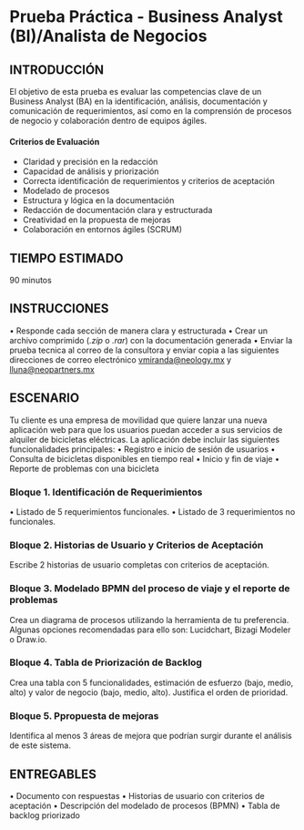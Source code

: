 # Prueba Práctica - Business Analyst (BI)/Analista de Negocios

## INTRODUCCIÓN
El objetivo de esta prueba es evaluar las competencias clave de un Business Analyst (BA) en la identificación, análisis, documentación y comunicación de requerimientos, así como en la comprensión de procesos de negocio y colaboración dentro de equipos ágiles.

#### Criterios de Evaluación
* Claridad y precisión en la redacción
* Capacidad de análisis y priorización
* Correcta identificación de requerimientos y criterios de aceptación
* Modelado de procesos
* Estructura y lógica en la documentación
* Redacción de documentación clara y estructurada
* Creatividad en la propuesta de mejoras
* Colaboración en entornos ágiles (SCRUM)

 ## TIEMPO ESTIMADO
 90 minutos

## INSTRUCCIONES
• Responde cada sección de manera clara y estructurada
• Crear un archivo comprimido (_.zip_ o _.rar_) con la documentación generada
• Enviar la prueba tecnica al correo de la consultora y enviar copia a las siguientes direcciones de correo electrónico vmiranda@neology.mx y lluna@neopartners.mx

## ESCENARIO 
Tu cliente es una empresa de movilidad que quiere lanzar una nueva aplicación web para que los usuarios puedan acceder a sus servicios de alquiler de bicicletas eléctricas. La aplicación debe incluir las siguientes funcionalidades principales:
• Registro e inicio de sesión de usuarios
• Consulta de bicicletas disponibles en tiempo real
• Inicio y fin de viaje
• Reporte de problemas con una bicicleta

### Bloque 1. Identificación de Requerimientos
•	Listado de 5 requerimientos funcionales.
•	Listado de 3 requerimientos no funcionales.

### Bloque 2. Historias de Usuario y Criterios de Aceptación
Escribe 2 historias de usuario completas con criterios de aceptación.

### Bloque 3. Modelado BPMN del proceso de viaje y el reporte de problemas
Crea un diagrama de procesos utilizando la herramienta de tu preferencia. Algunas opciones recomendadas para ello son: Lucidchart, Bizagi Modeler o Draw.io.

### Bloque 4. Tabla de Priorización de Backlog
Crea una tabla con 5 funcionalidades, estimación de esfuerzo (bajo, medio, alto) y valor de negocio (bajo, medio, alto). Justifica el orden de prioridad.

### Bloque 5. Ppropuesta de mejoras
Identifica al menos 3 áreas de mejora que podrían surgir durante el análisis de este sistema.

## ENTREGABLES 
•	Documento con respuestas
•	Historias de usuario con criterios de aceptación
•	Descripción del modelado de procesos (BPMN)
•	Tabla de backlog priorizado
   
